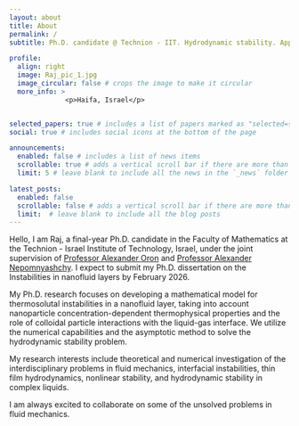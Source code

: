 ```yaml
---
layout: about
title: About
permalink: /
subtitle: Ph.D. candidate @ Technion - IIT. Hydrodynamic stability. Applied mathematics 

profile:
  align: right
  image: Raj_pic_1.jpg
  image_circular: false # crops the image to make it circular
  more_info: >
              <p>Haifa, Israel</p> 


selected_papers: true # includes a list of papers marked as "selected={true}"
social: true # includes social icons at the bottom of the page

announcements:
  enabled: false # includes a list of news items
  scrollable: true # adds a vertical scroll bar if there are more than 3 news items
  limit: 5 # leave blank to include all the news in the `_news` folder

latest_posts:
  enabled: false
  scrollable: false # adds a vertical scroll bar if there are more than 3 new posts items
  limit:  # leave blank to include all the blog posts
---
```


Hello, I am Raj, a final-year Ph.D. candidate in the Faculty of Mathematics at the Technion - Israel Institute of Technology, Israel, under the joint supervision of [Professor Alexander Oron](https://meeng.technion.ac.il/en/member/alexander-oron/) and [Professor Alexander Nepomnyashchy](https://math-faculty.net.technion.ac.il/nepomnyashchy/).  I expect to submit my Ph.D. dissertation on the Instabilities in nanofluid layers by February 2026. 

My Ph.D. research focuses on developing a mathematical model for thermosolutal instabilities in a nanofluid layer, taking into account nanoparticle concentration-dependent thermophysical properties and the role of colloidal particle interactions with the liquid-gas interface. We utilize the numerical capabilities and the asymptotic method to solve the hydrodynamic stability problem.

My research interests include theoretical and numerical investigation of the interdisciplinary problems in fluid mechanics, interfacial instabilities, thin film hydrodynamics, nonlinear stability, and hydrodynamic stability in complex liquids. 

I am always excited to collaborate on some of the unsolved problems in fluid mechanics.

